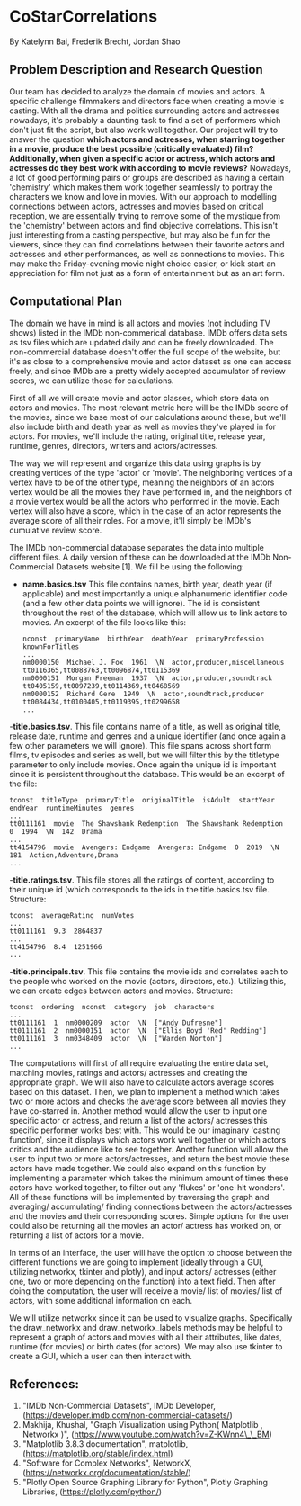 # CoStarCorrelations
By Katelynn Bai, Frederik Brecht, Jordan Shao
## Problem Description and Research Question
Our team has decided to analyze the domain of movies and actors. A specific challenge filmmakers and directors face when creating a movie is casting. With all the drama and politics surrounding actors and actresses nowadays, it's probably a daunting task to find a set of performers which don't just fit the script, but also work well together. Our project will try to answer the question **which actors and actresses, when starring together in a movie, produce the best possible (critically evaluated) film? Additionally, when given a specific actor or actress, which actors and actresses do they best work with according to movie reviews?** Nowadays, a lot of good performing pairs or groups are described as having a certain 'chemistry' which makes them work together seamlessly to portray the characters we know and love in movies. With our approach to modelling connections between actors, actresses and movies based on critical reception, we are essentially trying to remove some of the mystique from the 'chemistry' between actors and find objective correlations. 
This isn't just interesting from a casting perspective, but may also be fun for the viewers, since they can find correlations between their favorite actors and actresses and other performances, as well as connections to movies. This may make the Friday-evening movie night choice easier, or kick start an appreciation for film not just as a form of entertainment but as an art form. 
## Computational Plan
The domain we have in mind is all actors and movies (not including TV shows) listed in the IMDb non-commerical database. IMDb offers data sets as tsv files which are updated daily and can be freely downloaded. The non-commercial database doesn't offer the full scope of the website, but it's as close to a comprehensive movie and actor dataset as one can access freely, and since IMDb are a pretty widely accepted accumulator of review scores, we can utilize those for calculations.

First of all we will create movie and actor classes, which store data on actors and movies. The most relevant metric here will be the IMDb score of the movies, since we base most of our calculations around these, but we'll also include birth and death year as well as movies they've played in for actors. For movies, we'll include the rating, original title, release year, runtime, genres, directors, writers and actors/actresses.

The way we will represent and organize this data using graphs is by creating vertices of the type 'actor' or 'movie'. The neighboring vertices of a vertex have to be of the other type, meaning the neighbors of an actors vertex would be all the movies they have performed in, and the neighbors of a movie vertex would be all the actors who performed in the movie. Each vertex will also have a score, which in the case of an actor represents the average score of all their roles. For a movie, it'll simply be IMDb's cumulative review score. 

The IMDb non-commercial database separates the data into multiple different files. A daily version of these can be downloaded at the IMDb Non-Commercial Datasets website [1]. We fill be using the following:

- **name.basics.tsv** This file contains names, birth year, death year (if applicable) and most importantly a unique alphanumeric identifier code (and a few other data points we will ignore). The id is consistent throughout the rest of the database, which will allow us to link actors to movies. An excerpt of the file looks like this:

  ```
  nconst  primaryName  birthYear  deathYear  primaryProfession  knownForTitles 
  ... 
  nm0000150  Michael J. Fox  1961  \N  actor,producer,miscellaneous  tt0116365,tt0088763,tt0096874,tt0115369 
  nm0000151  Morgan Freeman  1937  \N  actor,producer,soundtrack	tt0405159,tt0097239,tt0114369,tt0468569 
  nm0000152  Richard Gere  1949  \N  actor,soundtrack,producer	tt0084434,tt0100405,tt0119395,tt0299658
  ...
  ```

-**title.basics.tsv**. This file contains name of a title, as well as original title, release date, runtime and genres and a unique identifier (and once again a few other parameters we will ignore). This file spans across short form films, tv episodes and series as well, but we will filter this by the titletype parameter to only include movies. Once again the unique id is important since it is persistent throughout the database. This would be an excerpt of the file:

  ```
  tconst  titleType  primaryTitle  originalTitle  isAdult  startYear  endYear  runtimeMinutes  genres 
  ... 
  tt0111161  movie  The Shawshank Redemption  The Shawshank Redemption  0  1994  \N  142  Drama 
  ... 
  tt4154796  movie  Avengers: Endgame  Avengers: Endgame  0  2019  \N  181  Action,Adventure,Drama 
  ... 
  ```

-**title.ratings.tsv**. This file stores all the ratings of content, according to their unique id (which corresponds to the ids in the title.basics.tsv file. Structure:

  ```
  tconst  averageRating  numVotes 
  ... 
  tt0111161  9.3  2864837 
  ... 
  tt4154796  8.4  1251966 
  ... 
  ```

-**title.principals.tsv**. This file contains the movie ids and correlates each to the people who worked on the movie (actors, directors, etc.). Utilizing this, we can create edges between actors and movies. Structure:

  ```
  tconst  ordering  nconst  category  job  characters
  ... 
  tt0111161  1  nm0000209  actor  \N  ["Andy Dufresne"]
  tt0111161  2  nm0000151  actor  \N  ["Ellis Boyd 'Red' Redding"]
  tt0111161  3  nm0348409  actor  \N  ["Warden Norton"]
  ...
  ```

The computations will first of all require evaluating the entire data set, matching movies, ratings and actors/ actresses and creating the appropriate graph. We will also have to calculate actors average scores based on this dataset. Then, we plan to implement a method which takes two or more actors and checks the average score between all movies they have co-starred in. Another method would allow the user to input one specific actor or actress, and return a list of the actors/ actresses this specific performer works best with. This would be our imaginary 'casting function', since it displays which actors work well together or which actors critics and the audience like to see together. Another function will allow the user to input two or more actors/actresses, and return the best movie these actors have made together. We could also expand on this function by implementing a parameter which takes the minimum amount of times these actors have worked together, to filter out any 'flukes' or 'one-hit wonders'. All of these functions will be implemented by traversing the graph and averaging/ accumulating/ finding connections between the actors/actresses and the movies and their corresponding scores. Simple options for the user could also be returning all the movies an actor/ actress has worked on, or returning a list of actors for a movie. 

In terms of an interface, the user will have the option to choose between the different functions we are going to implement (ideally through a GUI, utilizing networkx, tkinter and plotly), and input actors/ actresses (either one, two or more depending on the function) into a text field. Then after doing the computation, the user will receive a movie/ list of movies/ list of actors, with some additional information on each. 

We will utilize networkx since it can be used to visualize graphs. Specifically the draw_networkx and draw_networkx_labels methods may be helpful to represent a graph of actors and movies with all their attributes, like dates, runtime (for movies) or birth dates (for actors). We may also use tkinter to create a GUI, which a user can then interact with.

## References:
1. "IMDb Non-Commercial Datasets", IMDb Developer, (https://developer.imdb.com/non-commercial-datasets/)
2. Makhija, Khushal, "Graph Visualization using Python( Matplotlib , Networkx )", (https://www.youtube.com/watch?v=Z-KWnn4\_\_BM)
3. "Matplotlib 3.8.3 documentation", matplotlib,  (https://matplotlib.org/stable/index.html) 
4. "Software for Complex Networks", NetworkX, (https://networkx.org/documentation/stable/)
5. "Plotly Open Source Graphing Library for Python", Plotly Graphing Libraries, (https://plotly.com/python/)

